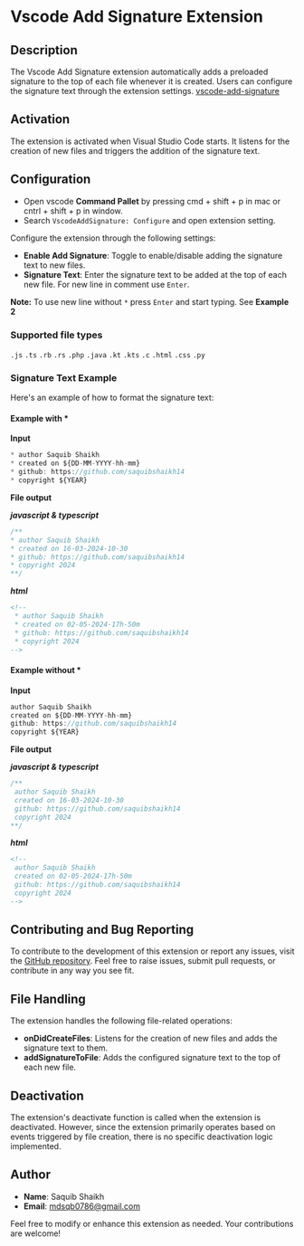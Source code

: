 # Vscode Add Signature Extension

## Description

The Vscode Add Signature extension automatically adds a preloaded signature to the top of each file whenever it is created. Users can configure the signature text through the extension settings.
[vscode-add-signature](https://marketplace.visualstudio.com/items?itemName=saquibshaikh.vscode-add-signature)

## Activation

The extension is activated when Visual Studio Code starts. It listens for the creation of new files and triggers the addition of the signature text.

## Configuration

-   Open vscode **Command Pallet** by pressing cmd + shift + p in mac or cntrl + shift + p in window.
-   Search `VscodeAddSignature: Configure` and open extension setting.

Configure the extension through the following settings:

-   **Enable Add Signature**: Toggle to enable/disable adding the signature text to new files.
-   **Signature Text**: Enter the signature text to be added at the top of each new file. For new line in comment use ```Enter```.

**Note:** To use new line without ```*``` press ```Enter``` and start typing. See **Example 2**

### Supported file types
```.js``` ```.ts``` ```.rb``` ```.rs``` ```.php``` ```.java``` ```.kt``` ```.kts``` ```.c``` ```.html``` ```.css``` ```.py```

### Signature Text Example

Here's an example of how to format the signature text:

#### Example with *

**Input**
```javaScript
* author Saquib Shaikh
* created on ${DD-MM-YYYY-hh-mm}
* github: https://github.com/saquibshaikh14
* copyright ${YEAR}
```

**File output**

***javascript & typescript***
```javaScript
/**
* author Saquib Shaikh
* created on 16-03-2024-10-30
* github: https://github.com/saquibshaikh14
* copyright 2024
**/
```
***html***
```html
<!--
 * author Saquib Shaikh
 * created on 02-05-2024-17h-50m
 * github: https://github.com/saquibshaikh14
 * copyright 2024
-->
```

#### Example without \*
**Input**
```javaScript
author Saquib Shaikh
created on ${DD-MM-YYYY-hh-mm}
github: https://github.com/saquibshaikh14
copyright ${YEAR}
```
**File output**

***javascript & typescript***
```javaScript
/**
 author Saquib Shaikh
 created on 16-03-2024-10-30
 github: https://github.com/saquibshaikh14
 copyright 2024
**/
```
***html***
```html
<!--
 author Saquib Shaikh
 created on 02-05-2024-17h-50m
 github: https://github.com/saquibshaikh14
 copyright 2024
-->
```

## Contributing and Bug Reporting

To contribute to the development of this extension or report any issues, visit the [GitHub repository](https://github.com/saquibshaikh14/vscode-add-signature-extensoin.git). Feel free to raise issues, submit pull requests, or contribute in any way you see fit.


## File Handling

The extension handles the following file-related operations:

-   **onDidCreateFiles**: Listens for the creation of new files and adds the signature text to them.
-   **addSignatureToFile**: Adds the configured signature text to the top of each new file.

## Deactivation

The extension's deactivate function is called when the extension is deactivated. However, since the extension primarily operates based on events triggered by file creation, there is no specific deactivation logic implemented.

## Author

-   **Name**: Saquib Shaikh
-   **Email**: mdsqb0786@gmail.com

Feel free to modify or enhance this extension as needed. Your contributions are welcome!
